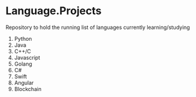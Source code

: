 # Language.Projects
Repository to hold the running list of languages currently learning/studying

1. Python
2. Java
3. C++/C
4. Javascript
5. Golang
6. C#
7. Swift
8. Angular
9. Blockchain

